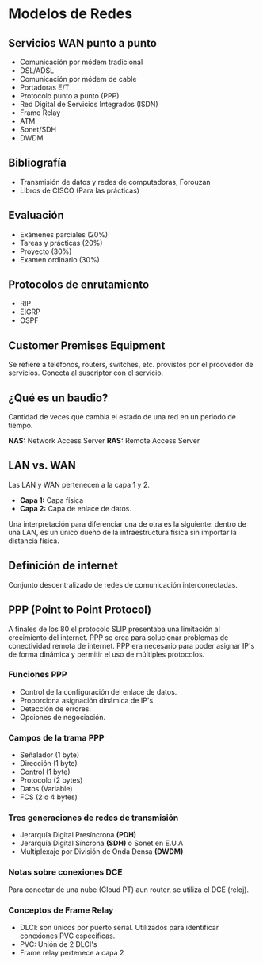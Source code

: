 # Modelos de Redes

## Servicios WAN punto a punto

* Comunicación por módem tradicional
* DSL/ADSL
* Comunicación por módem de cable
* Portadoras E/T
* Protocolo punto a punto (PPP)
* Red Digital de Servicios Integrados (ISDN)
* Frame Relay
* ATM
* Sonet/SDH
* DWDM 

## Bibliografía

* Transmisión de datos y redes de computadoras, Forouzan 
* Libros de CISCO (Para las prácticas) 

## Evaluación 

* Exámenes parciales (20%)
* Tareas y prácticas (20%)
* Proyecto (30%)
* Examen ordinario (30%) 

## Protocolos de enrutamiento 
* RIP
* EIGRP
* OSPF

## Customer Premises Equipment

Se refiere a teléfonos, routers, switches, etc. provistos por el proovedor de
servicios. Conecta al suscriptor con el servicio.

## ¿Qué es un baudio?

Cantidad de veces que cambia el estado de una red en un periodo de tiempo.

__NAS:__ Network Access Server 
__RAS:__ Remote Access Server

## LAN vs. WAN

Las LAN y WAN pertenecen a la capa 1 y 2.

* __Capa 1:__ Capa física
* __Capa 2:__ Capa de enlace de datos.

Una interpretación para diferenciar una de otra es la siguiente: dentro de una
LAN, es un único dueño de la infraestructura física sin importar la distancia
física.

## Definición de internet

Conjunto descentralizado de redes de comunicación interconectadas.

## PPP (Point to Point Protocol)

A finales de los 80 el protocolo SLIP presentaba una limitación al crecimiento
del internet. PPP se crea para solucionar problemas de conectividad remota de
internet. PPP era necesario para poder asignar IP's de forma dinámica y permitir
el uso de múltiples protocolos.

### Funciones PPP

* Control de la configuración del enlace de datos.
* Proporciona asignación dinámica de IP's
* Detección de errores.
* Opciones de negociación.

### Campos de la trama PPP

* Señalador (1 byte)
* Dirección (1 byte)
* Control (1 byte)
* Protocolo  (2 bytes)
* Datos  (Variable)
* FCS (2 o 4 bytes)

### Tres generaciones de redes de transmisión

* Jerarquía Digital Presíncrona __(PDH)__
* Jerarquía Digital Síncrona __(SDH)__ o Sonet en E.U.A
* Multiplexaje por División de Onda Densa __(DWDM)__


### Notas sobre conexiones DCE
Para conectar de una nube (Cloud PT) aun router, se utiliza el DCE (reloj).

### Conceptos de Frame Relay
* DLCI: son únicos por puerto serial. Utilizados para identificar conexiones PVC específicas.
* PVC: Unión de 2 DLCI's
* Frame relay pertenece a capa 2
